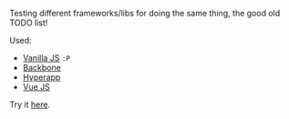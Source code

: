 Testing different frameworks/libs for doing the same thing, the good old TODO list!

Used:

- [Vanilla JS](http://vanilla-js.com/) `:P`
- [Backbone](https://backbonejs.org/)
- [Hyperapp](https://github.com/jorgebucaran/hyperapp)
- [Vue JS](https://vuejs.org/)

Try it [here](https://dontodo.herokuapp.com/).
